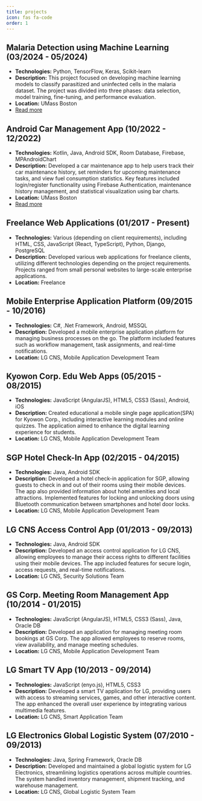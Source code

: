 ```yaml
---
title: projects
icon: fas fa-code
order: 1
---
```


## Malaria Detection using Machine Learning (03/2024 - 05/2024)
- **Technologies:** Python, TensorFlow, Keras, Scikit-learn
- **Description:** This project focused on developing machine learning models to classify parasitized and uninfected cells in the malaria dataset. The project was divided into three phases: data selection, model training, fine-tuning, and performance evaluation.
- **Location:** UMass Boston
- [Read more](/posts/malaria-detection-using-machine-learning/)

## Android Car Management App (10/2022 - 12/2022)
- **Technologies:** Kotlin, Java, Android SDK, Room Database, Firebase, MPAndroidChart
- **Description:** Developed a car maintenance app to help users track their car maintenance history, set reminders for upcoming maintenance tasks, and view fuel consumption statistics. Key features included login/register functionality using Firebase Authentication, maintenance history management, and statistical visualization using bar charts.
- **Location:** UMass Boston
- [Read more](/posts/android-car-management-app/)

## Freelance Web Applications (01/2017 - Present)
- **Technologies:** Various (depending on client requirements), including HTML, CSS, JavaScript (React, TypeScript), Python, Django, PostgreSQL
- **Description:** Developed various web applications for freelance clients, utilizing different technologies depending on the project requirements. Projects ranged from small personal websites to large-scale enterprise applications.
- **Location:** Freelance

## Mobile Enterprise Application Platform (09/2015 - 10/2016)
- **Technologies:** C#, .Net Framework, Android, MSSQL
- **Description:** Developed a mobile enterprise application platform for managing business processes on the go. The platform included features such as workflow management, task assignments, and real-time notifications.
- **Location:** LG CNS, Mobile Application Development Team
  
## Kyowon Corp. Edu Web Apps (05/2015 - 08/2015)
- **Technologies:** JavaScript (AngularJS), HTML5, CSS3 (Sass), Android, iOS
- **Description:** Created educational a mobile single page application(SPA) for Kyowon Corp., including interactive learning modules and online quizzes. The application aimed to enhance the digital learning experience for students.
- **Location:** LG CNS, Mobile Application Development Team

## SGP Hotel Check-In App (02/2015 - 04/2015)
- **Technologies:** Java, Android SDK
- **Description:** Developed a hotel check-in application for SGP, allowing guests to check in and out of their rooms using their mobile devices. The app also provided information about hotel amenities and local attractions. Implemented features for locking and unlocking doors using Bluetooth communication between smartphones and hotel door locks.
- **Location:** LG CNS, Mobile Application Development Team
  
## LG CNS Access Control App (01/2013 - 09/2013)
- **Technologies:** Java, Android SDK
- **Description:** Developed an access control application for LG CNS, allowing employees to manage their access rights to different facilities using their mobile devices. The app included features for secure login, access requests, and real-time notifications.
- **Location:** LG CNS, Security Solutions Team

## GS Corp. Meeting Room Management App (10/2014 - 01/2015)
- **Technologies:** JavaScript (AngularJS), HTML5, CSS3 (Sass), Java, Oracle DB
- **Description:** Developed an application for managing meeting room bookings at GS Corp. The app allowed employees to reserve rooms, view availability, and manage meeting schedules.
- **Location:** LG CNS, Mobile Application Development Team

## LG Smart TV App (10/2013 - 09/2014)
- **Technologies:** JavaScript (enyo.js), HTML5, CSS3
- **Description:** Developed a smart TV application for LG, providing users with access to streaming services, games, and other interactive content. The app enhanced the overall user experience by integrating various multimedia features.
- **Location:** LG CNS, Smart Application Team

## LG Electronics Global Logistic System (07/2010 - 09/2013)
- **Technologies:** Java, Spring Framework, Oracle DB
- **Description:** Developed and maintained a global logistic system for LG Electronics, streamlining logistics operations across multiple countries. The system handled inventory management, shipment tracking, and warehouse management.
- **Location:** LG CNS, Global Logistic System Team

